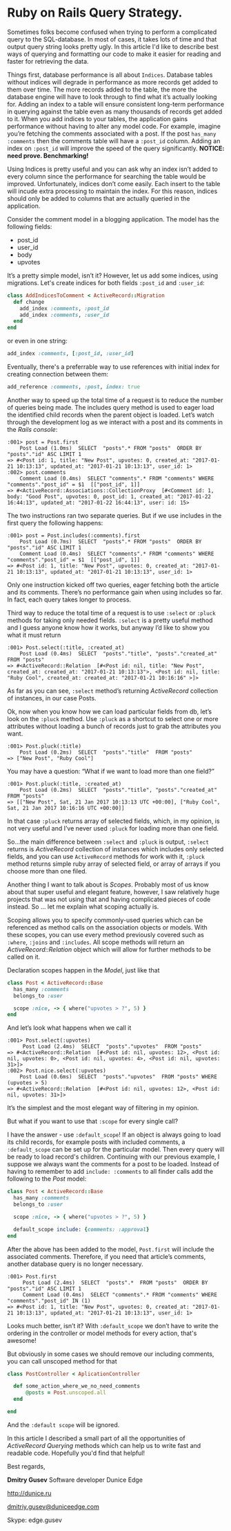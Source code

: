 # Ruby on Rails Query Strategy.

Sometimes folks become confused when trying to perform a complicated query to the SQL-database. In most of cases, it takes lots of time and that output query string looks pretty ugly. In this article I'd like to describe best ways of querying and formatting our code to make it easier for reading and faster for retrieving the data.


Things first, database performance is all about `Indices`. Database tables without indices will degrade in performance as more records get added to them over time. The more records added to the table, the more the database engine will have to look through to find what it’s actually looking for. Adding an index to a table will ensure consistent long-term performance in querying against the table even as many thousands of records get added to it. When you add indices to your tables, the application gains performance without having to alter any model code. For example, imagine you’re fetching the comments associated with a post. If the post `has_many :comments` then the comments table will have a `:post_id` column. Adding an index on `:post_id` will improve the speed of the query significantly. **NOTICE: need prove. Benchmarking!**


Using Indices is pretty useful and you can ask why an index isn’t added to every column since the performance for searching the table would be improved. Unfortunately, indices don’t come easily. Each insert to the table will incude extra processing to maintain the index. For this reason, indices should only be added to columns that are actually queried in the application.


Consider the comment model in a blogging application. The model has the following fields:

   * post_id 
   * user_id 
   * body 
   * upvotes 

It’s a pretty simple model, isn’t it? However, let us add some indices, using migrations. Let's create indices for both fields `:post_id` and `:user_id`:

```ruby
class AddIndicesToComment < ActiveRecord::Migration
  def change
    add_index :comments, :post_id
    add_index :comments, :user_id
  end
end
```
or even in one string:
```ruby
add_index :comments, [:post_id, :user_id]
```
Eventually, there's a preferrable way to use references with initial index for creating connection between them:
```ruby
add_reference :comments, :post, index: true
```

Another way to speed up the total time of a request is to reduce the number of queries being made. The includes query method is used to eager load the identified child records when the parent object is loaded. Let’s watch through the development log as we interact with a post and its comments in the *Rails console*:

```
:001> post = Post.first
    Post Load (1.0ms)  SELECT  "posts".* FROM "posts"  ORDER BY "posts"."id" ASC LIMIT 1
=> #<Post id: 1, title: "New Post", upvotes: 0, created_at: "2017-01-21 10:13:13", updated_at: "2017-01-21 10:13:13", user_id: 1>
:002> post.comments
    Comment Load (0.4ms)  SELECT "comments".* FROM "comments" WHERE "comments"."post_id" = $1  [["post_id", 1]]
=> #<ActiveRecord::Associations::CollectionProxy  [#<Comment id: 1, body: "Good Post", upvotes: 0, post_id: 1, created_at: "2017-01-22 16:44:13", updated_at: "2017-01-22 16:44:13", user: id: 15>
```

The two instructions ran two separate queries. But if we use includes in the first query the following happens:

```
:001> post = Post.includes(:comments).first
    Post Load (0.7ms)  SELECT  "posts".* FROM "posts"  ORDER BY "posts"."id" ASC LIMIT 1
    Comment Load (0.4ms)  SELECT "comments".* FROM "comments" WHERE "comments"."post_id" = $1  [["post_id", 1]]
=> #<Post id: 1, title: "New Post", upvotes: 0, created_at: "2017-01-21 10:13:13", updated_at: "2017-01-21 10:13:13", user_id: 1>
```
Only one instruction kicked off two queries, eager fetching both the article and its comments. There’s no performance gain when using includes so far. In fact, each query takes longer to process.



Third way to reduce the total time of a request is to use `:select` or `:pluck` methods for taking only needed fields. `:select` is a pretty useful method and I guess anyone know how it works, but anyway I’d like to show you what it must return

```
:001> Post.select(:title, :created_at)
    Post Load (0.4ms)  SELECT  "posts"."title", "posts"."created_at"  FROM "posts"
=> #<ActiveRecord::Relation  [#<Post id: nil, title: "New Post", created_at: created_at: "2017-01-21 10:13:13">, <Post id: nil, title: "Ruby Cool", created_at: created_at: "2017-01-21 10:16:16" >]>
```

As far as you can see, `:select` method’s returning *ActiveRecord* collection of instances, in our case Posts.

Ok, now when you know how we can load particular fields from db, let’s look on the `:pluck` method. Use `:pluck` as a shortcut to select one or more attributes without loading a bunch of records just to grab the attributes you want.

```
:001> Post.pluck(:title)
    Post Load (0.2ms)  SELECT  "posts"."title"  FROM "posts"
=> ["New Post", "Ruby Cool"]
```

You may have a question: “What if we want to load more than one field?”

```
:001> Post.pluck(:title, :created_at)
    Post Load (0.2ms)  SELECT  "posts"."title", "posts"."created_at"  FROM "posts"
=> [["New Post", Sat, 21 Jan 2017 10:13:13 UTC +00:00], ["Ruby Cool", Sat, 21 Jan 2017 10:16:16 UTC +00:00]]
```


In that case `:pluck` returns array of selected fields, which, in my opinion, is not very useful and I’ve never used `:pluck` for loading more than one field.

So...the main difference between `:select` and `:pluck` is output, `:select` returns is *ActiveRecord* collection of instances which includes only selected fields, and you can use `ActiveRecord` methods for work with it, `:pluck` method returns simple ruby array of selected field, or array of arrays if you choose more than one filed.

Another thing I want to talk about is *Scopes*. Probably most of us know about that super useful and elegant feature, however, I saw relatively huge projects that was not using that and having complicated pieces of code instead. So … let me explain what scoping actually is.


Scoping allows you to specify commonly-used queries which can be referenced as method calls on the association objects or models. With these scopes, you can use every method previously covered such as `:where`, `:joins` and `:includes`. All scope methods will return an *ActiveRecord::Relation* object which will allow for further methods to be called on it.




Declaration scopes happen in the *Model*, just like that

```ruby
class Post < ActiveRecord::Base
  has_many :comments
  belongs_to :user

  scope :nice, -> { where("upvotes > ?", 5) }
end
```
And let’s look what happens when we call it
```
:001> Post.select(:upvotes)
     Post Load (2.4ms)  SELECT  "posts"."upvotes"  FROM "posts"
=> #<ActiveRecord::Relation  [#<Post id: nil, upvotes: 12>, <Post id: nil, upvotes: 0>, <Post id: nil, upvotes: 4>, <Post id: nil, upvotes: 31>]>
:002> Post.nice.select(:upvotes)
    Post Load (0.6ms)  SELECT  "posts"."upvotes"  FROM "posts" WHERE (upvotes > 5)
=> #<ActiveRecord::Relation  [#<Post id: nil, upvotes: 12>, <Post id: nil, upvotes: 31>]>
```

It’s the simplest and the most elegant way of filtering in my opinion.


But what if you want to use that `:scope` for every single call?


I have the answer - use `:default_scope`!
If an object is always going to load its child records, for example posts with included comments, a `:default_scope` can be set up for the particular model. Then every query will be ready to load record's children. Continuing with our previous example, I suppose we always want the comments for a post to be loaded. Instead of having to remember to add `include: :comments` to all finder calls add the following to the *Post* model:




```ruby
class Post < ActiveRecord::Base
  has_many :comments
  belongs_to :user

  scope :nice, -> { where("upvotes > ?", 5) }

  default_scope include: {comments: :approval}
end
```

After the above has been added to the model, `Post.first` will include the associated comments. Therefore, if you need that article’s comments, another database query is no longer necessary.

```
:001> Post.first
     Post Load (2.4ms)  SELECT  "posts".*  FROM "posts"  ORDER BY "posts"."id" ASC LIMIT 1
     Comment Load (0.4ms)  SELECT "comments".* FROM "comments" WHERE "comments"."post_id" IN (1)
=> #<Post id: 1, title: "New Post", upvotes: 0, created_at: "2017-01-21 10:13:13", updated_at: "2017-01-21 10:13:13", user_id: 1>
```

Looks much better, isn’t it? With `:default_scope` we don’t have to write the ordering in the controller or model methods for every action, that's awesome!


But obviously in some cases we should remove our including comments, you can call unscoped method for that

```ruby
class PostController < AplicationController

  def some_action_where_we_no_need_comments
      @posts = Post.unscoped.all
  end

end
```

And the `:default scope` will be ignored.


In this article I described a small part of all the opportunities of *ActiveRecord Querying* methods which can help us to write fast and readable code. Hopefully you'd find that helpful!

Best regards,

**Dmitry Gusev** Software developer Dunice Edge

http://dunice.ru

dmitriy.gusev@duniceedge.com

Skype: edge.gusev
